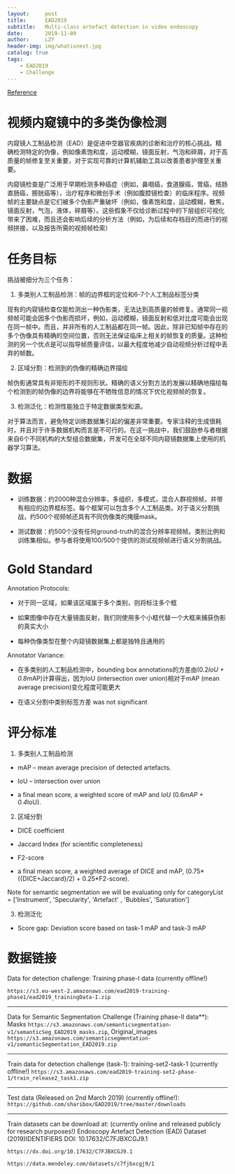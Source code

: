 ```yaml
---
layout:     post
title:      EAD2019
subtitle:   Multi-class artefact detection in video endoscopy
date:       2019-11-09
author:     LZY
header-img: img/whatisnext.jpg
catalog: true
tags:
    - EAD2019
    - Challenge
---
```


[Reference](https://ead2019.grand-challenge.org)

# 视频内窥镜中的多类伪像检测

内窥镜人工制品检测（EAD）是促进中空器官疾病的诊断和治疗的核心挑战。精确检测特定的伪像，例如像素饱和度，运动模糊，镜面反射，气泡和碎屑，对于高质量的帧修复至关重要，对于实现可靠的计算机辅助工具以改善患者护理至关重要。

内窥镜检查是广泛用于早期检测多种癌症（例如，鼻咽癌，食道腺癌，胃癌，结肠直肠癌，膀胱癌等），治疗程序和微创手术（例如腹腔镜检查）的临床程序。视频帧的主要缺点是它们被多个伪影严重破坏（例如，像素饱和度，运动模糊，散焦，镜面反射，气泡，液体，碎屑等）。这些假象不仅给诊断过程中的下层组织可视化带来了困难，而且还会影响后续的分析方法（例如，为后续和存档目的而进行的视频拼接，以及报告所需的视频帧检索）


# 任务目标

挑战被细分为三个任务：

1. 多类别人工制品检测：帧的边界框的定位和6-7个人工制品标签分类

现有的内窥镜检查仅能检测出一种伪影类，无法达到高质量的帧修复。通常同一视频帧可能会因多个伪影而损坏，例如，运动模糊，镜面反射和低对比度可能会出现在同一帧中。而且，并非所有的人工制品都在同一帧。因此，除非已知帧中存在的多个伪像具有精确的空间位置，否则无法保证临床上相关的帧恢复的质量。这种检测的另一个优点是可以指导帧质量评估，以最大程度地减少自动视频分析过程中丢弃的帧数。

2. 区域分割：检测到的伪像的精确边界描绘

帧伪影通常具有非矩形的不规则形状。精确的语义分割方法的发展以精确地描绘每个检测到的帧伪像的边界将能够在不牺牲信息的情况下优化视频帧的恢复。  

3. 检测泛化：检测性能独立于特定数据类型和源。

对于算法而言，避免特定训练数据集引起的偏差非常重要。专家注释的生成很耗时，并且对于许多数据机构而言是不可行的。在这一挑战中，我们鼓励参与者根据来自6个不同机构的大型组合数据集，开发可在全球不同内窥镜数据集上使用的机器学习算法。

# 数据

- 训练数据：约2000种混合分辨率，多组织，多模式，混合人群视频帧，并带有相应的边界框标签。每个框架可以包含多个人工制品类。对于语义分割挑战，约500个视频帧还具有不同伪像类的掩膜mask。

- 测试数据：约500个没有任何ground-truth的混合分辨率视频帧。类别比例和训练集相似。参与者将使用100/500个提供的测试视频帧进行语义分割挑战。

# Gold Standard

Annotation Protocols:

- 对于同一区域，如果该区域属于多个类别，则将标注多个框

- 如果图像中存在大量镜面反射，我们则使用多个小框代替一个大框来捕获伪影的真实大小

- 每种伪像类型在整个内窥镜数据集上都是独特且通用的


Annotator Variance:

- 在多类别的人工制品检测中，bounding box annotations的方差由(0.2*IoU + 0.8*mAP)计算得出，因为IoU (intersection over union)相对于mAP (mean average precision)变化程度可能更大

- 在语义分割中类别标签方差 was not significant

# 评分标准

1. 多类别人工制品检测

- mAP – mean average precision of detected artefacts.  

- IoU – intersection over union  

- a final mean score, a weighted score of mAP and IoU (0.6*mAP + 0.4*IoU).

2. 区域分割

- DICE coefficient 

- Jaccard Index (for scientific completeness) 

- F2-score

- a final mean score, a weighted average of DICE and mAP, (0.75*({DICE+Jaccard}/2) + 0.25*F2-score). 

Note for semantic segmentation we will be evaluating only for categoryList = ['Instrument', 'Specularity', 'Artefact' , 'Bubbles', 'Saturation']

3. 检测泛化

- Score gap: Deviation score based on task-1 mAP and task-3 mAP

# 数据链接

Data for detection challenge: Training phase-I data (currently offline!)

`https://s3.eu-west-2.amazonaws.com/ead2019-training-phase1/ead2019_trainingData-I.zip`

---

Data for Semantic Segmentation Challenge (Training phase-II data**):  Masks `https://s3.amazonaws.com/semanticsegmentation-v1/semanticSeg_EAD2019_masks.zip`, Original_images `https://s3.amazonaws.com/semanticsegmentation-v1/semanticSegmentation_EAD2019.zip`

---

Train data for detection challenge (task-1): training-set2-task-1 (currently offline!)
`https://s3.amazonaws.com/ead2019-training-set2-phase-1/train_release2_task1.zip`

---

Test data (Released on 2nd March 2019) (currently offline!):
`https://github.com/sharibox/EAD2019/tree/master/downloads`

---

Train datasets can be download at: (currently online and released publicly for research purposes!)
Endoscopy Artefact Detection (EAD) Dataset
(2019)IDENTIFIERS
DOI: 10.17632/C7FJBXCGJ9.1

`https://dx.doi.org/10.17632/C7FJBXCGJ9.1`

`https://data.mendeley.com/datasets/c7fjbxcgj9/1`
